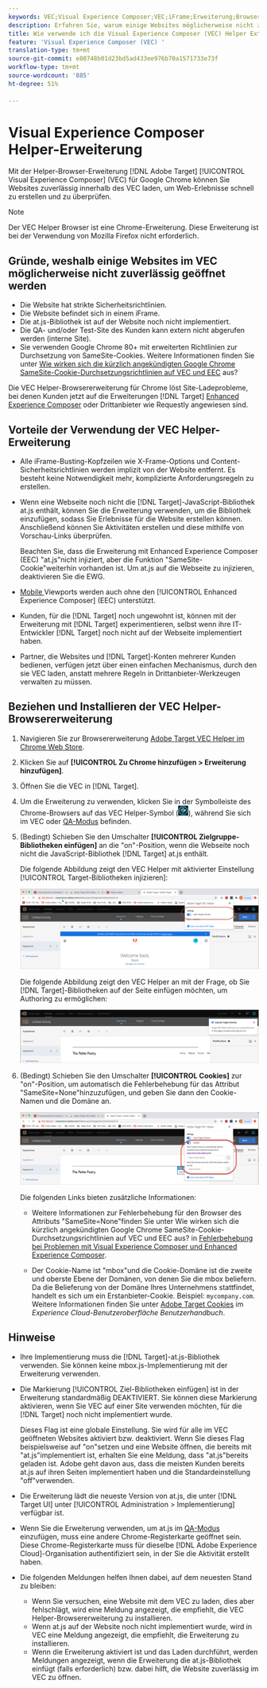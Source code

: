 ```yaml
---
keywords: VEC;Visual Experience Composer;VEC;iFrame;Erweiterung;Browser
description: Erfahren Sie, warum einige Websites möglicherweise nicht zuverlässig im Visual Experience Composer (VEC) geöffnet werden. Mit der VEC Helper Browser Extension können Sie Websites zuverlässig innerhalb des VEC laden.
title: Wie verwende ich die Visual Experience Composer (VEC) Helper Extension?
feature: 'Visual Experience Composer (VEC) '
translation-type: tm+mt
source-git-commit: e80748b01d23bd5ad433ee976b70a1571733e73f
workflow-type: tm+mt
source-wordcount: '885'
ht-degree: 51%

---
```



# Visual Experience Composer Helper-Erweiterung

Mit der Helper-Browser-Erweiterung [!DNL Adobe Target] [!UICONTROL Visual Experience Composer] (VEC) für Google Chrome können Sie Websites zuverlässig innerhalb des VEC laden, um Web-Erlebnisse schnell zu erstellen und zu überprüfen.

>[!NOTE]
>
>Der VEC Helper Browser ist eine Chrome-Erweiterung. Diese Erweiterung ist bei der Verwendung von Mozilla Firefox nicht erforderlich.

## Gründe, weshalb einige Websites im VEC möglicherweise nicht zuverlässig geöffnet werden

* Die Website hat strikte Sicherheitsrichtlinien.
* Die Website befindet sich in einem iFrame.
* Die at.js-Bibliothek ist auf der Website noch nicht implementiert.
* Die QA- und/oder Test-Site des Kunden kann extern nicht abgerufen werden (interne Site).
* Sie verwenden Google Chrome 80+ mit erweiterten Richtlinien zur Durchsetzung von SameSite-Cookies. Weitere Informationen finden Sie unter [Wie wirken sich die kürzlich angekündigten Google Chrome SameSite-Cookie-Durchsetzungsrichtlinien auf VEC und EEC](/help/c-experiences/c-visual-experience-composer/r-troubleshoot-composer/issues-related-to-the-visual-experience-composer-vec-and-enhanced-experience-composer-eec.md#samesite) aus?

Die VEC Helper-Browsererweiterung für Chrome löst Site-Ladeprobleme, bei denen Kunden jetzt auf die Erweiterungen [!DNL Target] [Enhanced Experience Composer](/help/administrating-target/visual-experience-composer-set-up.md#eec) oder Drittanbieter wie Requestly angewiesen sind.

## Vorteile der Verwendung der VEC Helper-Erweiterung

* Alle iFrame-Busting-Kopfzeilen wie X-Frame-Options und Content-Sicherheitsrichtlinien werden implizit von der Website entfernt. Es besteht keine Notwendigkeit mehr, komplizierte Anforderungsregeln zu erstellen.
* Wenn eine Webseite noch nicht die [!DNL Target]-JavaScript-Bibliothek at.js enthält, können Sie die Erweiterung verwenden, um die Bibliothek einzufügen, sodass Sie Erlebnisse für die Website erstellen können. Anschließend können Sie Aktivitäten erstellen und diese mithilfe von Vorschau-Links überprüfen.

   Beachten Sie, dass die Erweiterung mit Enhanced Experience Composer (EEC) &quot;at.js&quot;nicht injiziert, aber die Funktion &quot;SameSite-Cookie&quot;weiterhin vorhanden ist. Um at.js auf die Webseite zu injizieren, deaktivieren Sie die EWG.

* [Mobile ](/help/c-experiences/c-visual-experience-composer/mobile-viewports.md) Viewports werden auch ohne den  [!UICONTROL Enhanced Experience Composer]  (EEC) unterstützt.
* Kunden, für die [!DNL Target] noch ungewohnt ist, können mit der Erweiterung mit [!DNL Target] experimentieren, selbst wenn ihre IT-Entwickler [!DNL Target] noch nicht auf der Webseite implementiert haben.
* Partner, die Websites und [!DNL Target]-Konten mehrerer Kunden bedienen, verfügen jetzt über einen einfachen Mechanismus, durch den sie VEC laden, anstatt mehrere Regeln in Drittanbieter-Werkzeugen verwalten zu müssen.

## Beziehen und Installieren der VEC Helper-Browsererweiterung

1. Navigieren Sie zur Browsererweiterung [Adobe Target VEC Helper im Chrome Web Store](https://chrome.google.com/webstore/detail/adobe-target-vec-helper/ggjpideecfnbipkacplkhhaflkdjagak).
1. Klicken Sie auf **[!UICONTROL Zu Chrome hinzufügen > Erweiterung hinzufügen]**.
1. Öffnen Sie die VEC in [!DNL Target].
1. Um die Erweiterung zu verwenden, klicken Sie in der Symbolleiste des Chrome-Browsers auf das VEC Helper-Symbol (![VEC Helper-Symbol](/help/c-experiences/c-visual-experience-composer/r-troubleshoot-composer/assets/vec-help-extension.png)), während Sie sich im VEC oder [QA-Modus](/help/c-activities/c-activity-qa/activity-qa.md) befinden.
1. (Bedingt) Schieben Sie den Umschalter **[!UICONTROL Zielgruppe-Bibliotheken einfügen]** an die &quot;on&quot;-Position, wenn die Webseite noch nicht die JavaScript-Bibliothek [!DNL Target] at.js enthält.

   Die folgende Abbildung zeigt den VEC Helper mit aktivierter Einstellung [!UICONTROL Target-Bibliotheken injizieren]:

   ![VEC Helper 1](/help/c-experiences/c-visual-experience-composer/r-troubleshoot-composer/assets/vec-help-extension-1.png)

   Die folgende Abbildung zeigt den VEC Helper an mit der Frage, ob Sie [!DNL Target]-Bibliotheken auf der Seite einfügen möchten, um Authoring zu ermöglichen:

   ![VEC Helper 2](/help/c-experiences/c-visual-experience-composer/r-troubleshoot-composer/assets/vec-helper.png)

1. (Bedingt) Schieben Sie den Umschalter **[!UICONTROL Cookies]** zur &quot;on&quot;-Position, um automatisch die Fehlerbehebung für das Attribut &quot;SameSite=None&quot;hinzuzufügen, und geben Sie dann den Cookie-Namen und die Domäne an.

   ![Cookies in der VEC Helper Extension](/help/c-experiences/c-visual-experience-composer/r-troubleshoot-composer/assets/cookies-vec-helper.png)

   Die folgenden Links bieten zusätzliche Informationen:

   * Weitere Informationen zur Fehlerbehebung für den Browser des Attributs &quot;SameSite=None&quot;finden Sie unter Wie wirken sich die kürzlich angekündigten Google Chrome SameSite-Cookie-Durchsetzungsrichtlinien auf VEC und EEC aus? in [Fehlerbehebung bei Problemen mit Visual Experience Composer und Enhanced Experience Composer](/help/c-experiences/c-visual-experience-composer/r-troubleshoot-composer/issues-related-to-the-visual-experience-composer-vec-and-enhanced-experience-composer-eec.md#samesite).

   * Der Cookie-Name ist &quot;mbox&quot;und die Cookie-Domäne ist die zweite und oberste Ebene der Domänen, von denen Sie die mbox beliefern. Da die Belieferung von der Domäne Ihres Unternehmens stattfindet, handelt es sich um ein Erstanbieter-Cookie. Beispiel: `mycompany.com`. Weitere Informationen finden Sie unter [Adobe Target Cookies](https://experienceleague.adobe.com/docs/core-services/interface/ec-cookies/cookies-target.html) im *Experience Cloud-Benutzeroberfläche Benutzerhandbuch*.

## Hinweise

* Ihre Implementierung muss die [!DNL Target]-at.js-Bibliothek verwenden. Sie können keine mbox.js-Implementierung mit der Erweiterung verwenden.
* Die Markierung [!UICONTROL Ziel-Bibliotheken einfügen] ist in der Erweiterung standardmäßig DEAKTIVIERT. Sie können diese Markierung aktivieren, wenn Sie VEC auf einer Site verwenden möchten, für die [!DNL Target] noch nicht implementiert wurde.

   Dieses Flag ist eine globale Einstellung. Sie wird für alle im VEC geöffneten Websites aktiviert bzw. deaktiviert. Wenn Sie dieses Flag beispielsweise auf &quot;on&quot;setzen und eine Website öffnen, die bereits mit &quot;at.js&quot;implementiert ist, erhalten Sie eine Meldung, dass &quot;at.js&quot;bereits geladen ist. Adobe geht davon aus, dass die meisten Kunden bereits at.js auf ihren Seiten implementiert haben und die Standardeinstellung &quot;off&quot;verwenden.

* Die Erweiterung lädt die neueste Version von at.js, die unter [!DNL Target UI] unter [!UICONTROL Administration > Implementierung] verfügbar ist.
* Wenn Sie die Erweiterung verwenden, um at.js im [QA-Modus](/help/c-activities/c-activity-qa/activity-qa.md) einzufügen, muss eine andere Chrome-Registerkarte geöffnet sein. Diese Chrome-Registerkarte muss für dieselbe [!DNL Adobe Experience Cloud]-Organisation authentifiziert sein, in der Sie die Aktivität erstellt haben.
* Die folgenden Meldungen helfen Ihnen dabei, auf dem neuesten Stand zu bleiben:

   * Wenn Sie versuchen, eine Website mit dem VEC zu laden, dies aber fehlschlägt, wird eine Meldung angezeigt, die empfiehlt, die VEC Helper-Browsererweiterung zu installieren.
   * Wenn at.js auf der Website noch nicht implementiert wurde, wird in VEC eine Meldung angezeigt, die empfiehlt, die Erweiterung zu installieren.
   * Wenn die Erweiterung aktiviert ist und das Laden durchführt, werden Meldungen angezeigt, wenn die Erweiterung die at.js-Bibliothek einfügt (falls erforderlich) bzw. dabei hilft, die Website zuverlässig im VEC zu öffnen.

